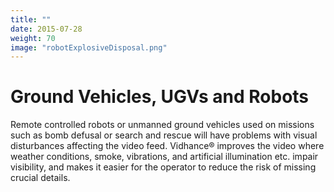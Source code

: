 ```yaml
---
title: ""
date: 2015-07-28
weight: 70
image: "robotExplosiveDisposal.png"
---
```


# Ground Vehicles, UGVs and Robots

Remote controlled robots or unmanned ground vehicles used on missions such as bomb defusal or search and rescue will have problems with visual disturbances affecting the video feed. Vidhance® improves the video where weather conditions, smoke, vibrations, and artificial illumination etc. impair visibility, and makes it easier for the operator to reduce the risk of missing crucial details.
